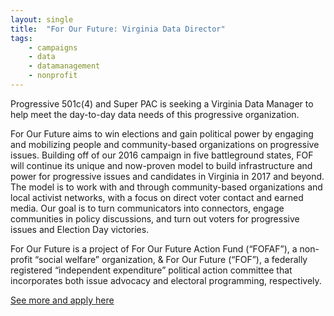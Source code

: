 ```yaml
---
layout: single
title:  "For Our Future: Virginia Data Director"
tags: 
    - campaigns
    - data
    - datamanagement
    - nonprofit
---
```


Progressive 501c(4) and Super PAC is seeking a Virginia Data Manager to help meet the day-to-day data needs of this progressive organization. 

For Our Future aims to win elections and gain political power by engaging and mobilizing people and community-based organizations on progressive issues. Building off of our 2016 campaign in five battleground states, FOF will continue its unique and now-proven model to build infrastructure and power for progressive issues and candidates in Virginia in 2017 and beyond. The model is to work with and through community-based organizations and local activist networks, with a focus on direct voter contact and earned media. Our goal is to turn communicators into connectors, engage communities in
policy discussions, and turn out voters for progressive issues and Election Day victories.

For Our Future is a project of For Our Future Action Fund (“FOFAF”), a non-profit “social welfare” organization, & For Our Future (“FOF”), a federally registered “independent expenditure” political action committee that incorporates both issue advocacy and electoral programming, respectively.

[See more and apply here](https://drive.google.com/file/d/0B9_aAEjlRGgQZW9TbUVkUXRtWW02alVrOFVQTjd5M2hQeU1v/view?usp=sharing)
	
